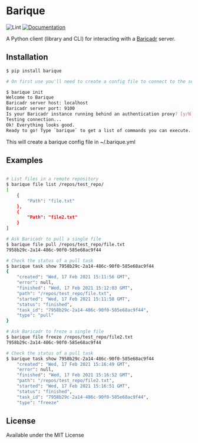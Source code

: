 # Barique

![Lint](https://github.com/baricadr/barique/workflows/Lint/badge.svg?branch=master)
[![Documentation](https://readthedocs.org/projects/barique/badge/?version=latest)](http://barique.readthedocs.io/en/latest/?badge=latest)

A Python client (library and CLI) for interacting with a [Baricadr](https://github.com/baricadr/baricadr) server.

## Installation

```bash
$ pip install barique

# On first use you'll need to create a config file to connect to the server, just run:

$ barique init
Welcome to Barique
Baricadr server host: localhost
Baricadr server port: 9100
Is your Baricadr instance running behind an authentication proxy? [y/N]: n
Testing connection...
Ok! Everything looks good.
Ready to go! Type `barique` to get a list of commands you can execute.

```

This will create a barique config file in ~/.barique.yml

## Examples

```bash

# List files in a remote repository
$ barique file list /repos/test_repo/
[
    {
        "Path": "file.txt"
    },
    {
        "Path": "file2.txt"
    }
]

# Ask Baricadr to pull a single file
$ barique file pull /repos/test_repo/file.txt
7958b29c-2a14-486c-90f0-585e68ac9f44

# Check the status of a pull task
$ barique task show 7958b29c-2a14-486c-90f0-585e68ac9f44
{
    "created": "Wed, 17 Feb 2021 15:11:56 GMT",
    "error": null,
    "finished": "Wed, 17 Feb 2021 15:12:03 GMT",
    "path": "/repos/test_repo/file.txt",
    "started": "Wed, 17 Feb 2021 15:11:58 GMT",
    "status": "finished",
    "task_id": "7958b29c-2a14-486c-90f0-585e68ac9f44",
    "type": "pull"
}

# Ask Baricadr to freze a single file
$ barique file freeze /repos/test_repo/file2.txt
7958b29c-2a14-486c-90f0-585e68ac9f44

# Check the status of a pull task
$ barique task show 7958b29c-2a14-486c-90f0-585e68ac9f44
    "created": "Wed, 17 Feb 2021 15:16:49 GMT",
    "error": null,
    "finished": "Wed, 17 Feb 2021 15:16:52 GMT",
    "path": "/repos/test_repo/file2.txt",
    "started": "Wed, 17 Feb 2021 15:16:51 GMT",
    "status": "finished",
    "task_id": "7958b29c-2a14-486c-90f0-585e68ac9f44",
    "type": "freeze"
```

## License

Available under the MIT License
